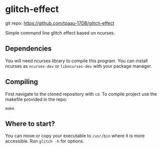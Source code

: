 # glitch-effect
git repo: https://github.com/tpaau-17DB/glitch-effect

Simple command line glitch effect based on ncurses.

## Dependencies
You will need ncurses library to compile this program. 
You can install ncurses as `ncurses-dev` or `libncurses-dev` with your package manager.

## Compiling
First navigate to the cloned repository with `cd`.
To compile project use the makefile provided in the repo:

```
make
```

## Where to start?
You can move or copy your executable to `/usr/bin` where it is more accessible.
Run `glitch -h` for options.
